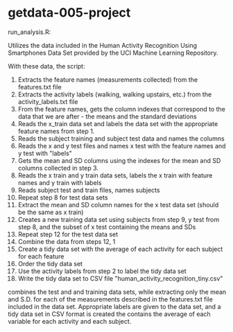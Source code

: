 getdata-005-project
===================

run_analysis.R:

Utilizes the data included in the Human Activity Recognition Using Smartphones Data Set provided by the UCI Machine Learning Repository. 

With these data, the script:

1. Extracts the feature names (measurements collected) from the features.txt file
2. Extracts the activity labels (walking, walking upstairs, etc.) from the activity_labels.txt file
3. From the feature names, gets the column indexes that correspond to the data that we are after - the means and the standard deviations
4. Reads the x_train data set and labels the data set with the appropriate feature names from step 1.
5. Reads the subject training and subject test data and names the columns
6. Reads the x and y test files and names x test with the feature names and y test with "labels"
7. Gets the mean and SD columns using the indexes for the mean and SD columns collected in step 3.
8. Reads the x train and y train data sets, labels the x train with feature names and y train with labels
9. Reads subject test and train files, names subjects
10. Repeat step 8 for test data sets
11. Extract the mean and SD column names for the x test data set (should be the same as x train)
12. Creates a new training data set using subjects from step 9, y test from step 8, and the subset of x test containing the means and SDs
13. Repeat step 12 for the test data set
14. Combine the data from steps 12, 1
15. Create a tidy data set with the average of each activity for each subject for each feature
16. Order the tidy data set
17. Use the activity labels from step 2 to label the tidy data set
18. Write the tidy data set to CSV file "human_activity_recognition_tiny.csv"



combines the test and and training data sets, while extracting only the mean and S.D. for each of the measurements described in the features.txt file included in the data set. Appropriate labels are given to the data set, and a tidy data set in CSV format is created the contains the average of each variable for each activity and each subject.

